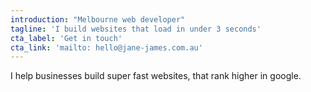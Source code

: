```yaml
---
introduction: "Melbourne web developer"
tagline: 'I build websites that load in under 3 seconds'
cta_label: 'Get in touch'
cta_link: 'mailto: hello@jane-james.com.au'
---
```


I help businesses build super fast websites, that rank higher in google.
